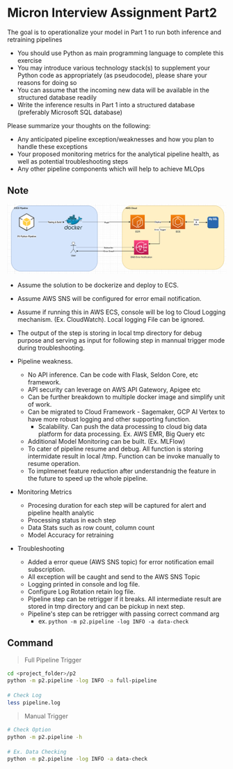 # Micron Interview Assignment Part2

The goal is to operationalize your model in Part 1 to run both inference and retraining pipelines

- You should use Python as main programming language to complete this exercise
- You may introduce various technology stack(s) to supplement your Python code as appropriately (as pseudocode), please share your reasons for doing so
- You can assume that the incoming new data will be available in the structured database readily
- Write the inference results in Part 1 into a structured database (preferably Microsoft SQL database)

Please summarize your thoughts on the following:

- Any anticipated pipeline exception/weaknesses and how you plan to handle these exceptions
- Your proposed monitoring metrics for the analytical pipeline health, as well as potential troubleshooting steps
- Any other pipeline components which will help to achieve MLOps

## Note

![Solution](./solution.png "High Level Architecture")

- Assume the solution to be dockerize and deploy to ECS.
- Assume AWS SNS will be configured for error email notification.
- Assume if running this in AWS ECS, console will be log to Cloud Logging mechanism. (Ex. CloudWatch). Local logging File can be ignored.
- The output of the step is storing in local tmp directory for debug purpose and serving as input for following step in mannual trigger mode during troubleshooting.

- Pipeline weakness.
  - No API inference. Can be code with Flask, Seldon Core, etc framework.
  - API security can leverage on AWS API Gatewory, Apigee etc
  - Can be further breakdown to multiple docker image and simplify unit of work.
  - Can be migrated to Cloud Framework - Sagemaker, GCP AI Vertex to have more robust logging and other supporting function.
    - Scalability. Can push the data processing to cloud big data platform for data processing. Ex. AWS EMR, Big Query etc
  - Additional Model Monitoring can be built. (Ex. MLFlow)
  - To cater of pipeline resume and debug. All function is storing intermidate result in local /tmp. Function can be invoke manually to resume operation.
  - To implmenet feature reduction after understandnig the feature in the future to speed up the whole pipeline.

- Monitoring Metrics
  - Procesing duration for each step will be captured for alert and pipeline health analytic
  - Processing status in each step
  - Data Stats such as row count, column count
  - Model Accuracy for retraining

- Troubleshooting
  - Added a error queue (AWS SNS topic) for error notification email subscription.
  - All exception will be caught and send to the AWS SNS Topic
  - Logging printed in console and log file.
  - Configure Log Rotation retain log file.
  - Pipeline step can be retrigger if it breaks. All intermediate result are stored in tmp directory and can be pickup in next step.
  - Pipeline's step can be retrigger with passing correct command arg
    - ex. `python -m p2.pipeline -log INFO -a data-check`

## Command

> Full Pipeline Trigger

```sh
cd <project_folder>/p2
python -m p2.pipeline -log INFO -a full-pipeline

# Check Log
less pipeline.log
```

> Manual Trigger

```sh
# Check Option
python -m p2.pipeline -h

# Ex. Data Checking
python -m p2.pipeline -log INFO -a data-check


```
